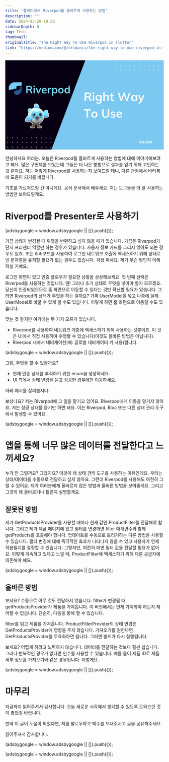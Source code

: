 ```yaml
---
title: "플러터에서 Riverpod를 올바르게 사용하는 방법"
description: ""
date: 2024-03-28 19:50
sidebarDepth: 0
tag: Tech
thumbnail: 
originalTitle: "The Right Way To Use Riverpod in Flutter"
link: "https://medium.com/@fnfidanci/the-right-way-to-use-riverpod-in-flutter-77869f9b741c"
---
```



<img src="./img/TheRightWayToUseRiverpodinFlutter_0.png"/>

안녕하세요 여러분. 오늘은 Riverpod를 올바르게 사용하는 방법에 대해 이야기해보려고 해요. 많은 구현체를 보았는데 그들은 더 나은 방법으로 결과를 얻기 위해 고민하는 것 같아요. 저는 어떻게 Riverpod를 사용하는지 보여드릴 테니, 다른 관점에서 바라봄에 도움이 되기를 바랍니다.

기초를 가르쳐드릴 건 아니에요. 공식 문서에서 배우세요. 저는 도구들을 더 잘 사용하는 방법만 보여드릴게요.

# Riverpod를 Presenter로 사용하기

<!-- ui-log 수평형 -->
<ins class="adsbygoogle"
  style="display:block"
  data-ad-client="ca-pub-4877378276818686"
  data-ad-slot="9743150776"
  data-ad-format="auto"
  data-full-width-responsive="true"></ins>
<component is="script">
(adsbygoogle = window.adsbygoogle || []).push({});
</component>

가끔 상태가 변경될 때 위젯을 반환하고 싶지 않을 때가 있습니다. 가끔은 Riverpod가 단지 프리젠터 역할만 하는 경우가 있습니다. 사용자 정보 카드를 그리지 않아도 되는 경우도 있죠. 또는 리버포드를 사용하여 로그인 네트워크 호출에 액세스하기 위해 상태로 빈 문자열을 유지할 필요가 없는 경우도 있습니다. 걱정 마세요. 제가 무슨 말인지 이해하실 거예요.

로그인 화면이 있고 인증 플로우가 필요한 상황을 상상해보세요. 첫 번째 선택은 Riverpod를 사용하는 것입니다. 얜! 그러나 초기 상태로 무엇을 넣어야 할지 모르겠죠. 당신이 인증되었으므로 홈 화면으로 이동할 수 있다는 것만 확신할 필요가 있습니다. 그러면 Riverpod의 상태가 무엇을 하는 걸까요? 가짜 UserModel을 넣고 나중에 실제 UserModel로 바꿀 수 있게 할 수도 있습니다. 이렇게 하면 홈 화면으로 이동할 수도 있습니다.

맞는 것 같지만 여기에는 두 가지 오류가 있습니다.

- Riverpod를 사용하여 네트워크 계층에 액세스하기 위해 사용하는 것뿐이죠. 이 것은 UI에서 직접 사용하여 수행할 수 있습니다(이것도 올바른 방법은 아닙니다).
- Riverpod 내에서 네비게이션(예: 글로벌 네비게이터 키 사용)합니다.

<!-- ui-log 수평형 -->
<ins class="adsbygoogle"
  style="display:block"
  data-ad-client="ca-pub-4877378276818686"
  data-ad-slot="9743150776"
  data-ad-format="auto"
  data-full-width-responsive="true"></ins>
<component is="script">
(adsbygoogle = window.adsbygoogle || []).push({});
</component>

그럼, 무엇을 할 수 있을까요?

- 현재 인증 상태를 추적하기 위한 enum을 생성하세요.
- UI 측에서 상태 변경을 듣고 성공한 경우에만 이동하세요.

아래 예시를 살펴봅시다.

보셨나요? 저는 Riverpod에 그 일을 맡기고 있어요. Riverpod에게 이동을 맡기지 않아요. 저는 성공 상태를 듣기만 하면 돼요. 이는 Riverpod, Bloc 또는 다른 상태 관리 도구에서 발생할 수 있어요.

<!-- ui-log 수평형 -->
<ins class="adsbygoogle"
  style="display:block"
  data-ad-client="ca-pub-4877378276818686"
  data-ad-slot="9743150776"
  data-ad-format="auto"
  data-full-width-responsive="true"></ins>
<component is="script">
(adsbygoogle = window.adsbygoogle || []).push({});
</component>

# 앱을 통해 너무 많은 데이터를 전달한다고 느끼세요?

누가 안 그럴까요? 그겠지요? 이것이 왜 상태 관리 도구를 사용하는 이유인데요. 우리는 상태/데이터를 수동으로 전달하고 싶지 않아요. 그런데 Riverpod를 사용해도 여전히 그럴 수 있어요. 제가 여러분에게 올바르지 않은 방법과 올바른 방법을 보여줄게요. 그리고 그것이 왜 올바르거나 틀린지 설명할게요.

## 잘못된 방법

제가 GetProductsProvider를 사용할 때마다 현재 값인 ProductFilter를 전달해야 합니다. 그리고 제가 제품 페이지에 있고 필터를 변경하면 filter 매개변수와 함께 getProducts를 호출해야 합니다. 업데이트를 수동으로 트리거하는 다른 방법을 사용할 수 있습니다. 필터 변경에 대해 즉각적인 효과가 나타나지 않을 수 있고 사용자가 언제 적용될지를 결정할 수 있습니다. 그렇지만, 여전히 매번 필터 값을 전달할 필요가 없어요. 이렇게 계속하고 있다고 느낄 때, ProductFilter에 액세스하기 위해 다른 공급자에 의존해야 해요.

<!-- ui-log 수평형 -->
<ins class="adsbygoogle"
  style="display:block"
  data-ad-client="ca-pub-4877378276818686"
  data-ad-slot="9743150776"
  data-ad-format="auto"
  data-full-width-responsive="true"></ins>
<component is="script">
(adsbygoogle = window.adsbygoogle || []).push({});
</component>

## 올바른 방법

보세요? 수동으로 아무 것도 전달하지 않습니다. filter가 변경될 때 getProductsProvider가 제품을 가져옵니다. 이 버전에서는 언제 가져와야 하는지 제어할 수 없습니다. 단순히, 다음을 통해 할 수 있습니다.

filter를 읽고 제품을 가져옵니다. ProductFilterProvider의 상태 변경은 GetProductsProvider에 영향을 주지 않습니다. 가져오기를 원한다면 GetProductsProvider를 무효화하면 됩니다. 그러면 빌드가 다시 실행됩니다.

보세요? 어렵게 하려고 노력하지 않습니다. 데이터를 전달하는 것보다 훨씬 쉽습니다. 그러나 반복적인 경우가 없다면 인수를 사용할 수 있습니다. 예를 들어 제품 ID로 제품 세부 정보를 가져오기와 같은 경우입니다. 이렇게요.

<!-- ui-log 수평형 -->
<ins class="adsbygoogle"
  style="display:block"
  data-ad-client="ca-pub-4877378276818686"
  data-ad-slot="9743150776"
  data-ad-format="auto"
  data-full-width-responsive="true"></ins>
<component is="script">
(adsbygoogle = window.adsbygoogle || []).push({});
</component>

# 마무리

지금까지 읽어주셔서 감사합니다. 오늘 새로운 시각에서 생각할 수 있도록 도와드린 것이 좋았길 바랍니다.

만약 이 글이 도움이 되었다면, 저를 팔로우하고 박수를 보내주시고 글을 공유해주세요.

읽어주셔서 감사합니다.

<!-- ui-log 수평형 -->
<ins class="adsbygoogle"
  style="display:block"
  data-ad-client="ca-pub-4877378276818686"
  data-ad-slot="9743150776"
  data-ad-format="auto"
  data-full-width-responsive="true"></ins>
<component is="script">
(adsbygoogle = window.adsbygoogle || []).push({});
</component>

<!-- ui-log 수평형 -->
<ins class="adsbygoogle"
  style="display:block"
  data-ad-client="ca-pub-4877378276818686"
  data-ad-slot="9743150776"
  data-ad-format="auto"
  data-full-width-responsive="true"></ins>
<component is="script">
(adsbygoogle = window.adsbygoogle || []).push({});
</component>
